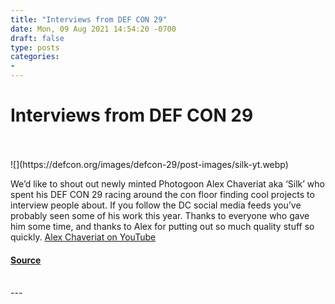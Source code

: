 ```yaml
---
title: "Interviews from DEF CON 29"
date: Mon, 09 Aug 2021 14:54:20 -0700
draft: false
type: posts
categories: 
- 
---
```

# Interviews from DEF CON 29

<br/>

<br/>
![](https://defcon.org/images/defcon-29/post-images/silk-yt.webp)  

We’d like to shout out newly minted Photogoon Alex Chaveriat aka ‘Silk’ who spent his DEF CON 29 racing around the con floor finding cool projects to interview people about. If you follow the DC social media feeds you’ve probably seen some of his work this year. Thanks to everyone who gave him some time, and thanks to Alex for putting out so much quality stuff so quickly. [Alex Chaveriat on YouTube](https://www.youtube.com/channel/UCbHYwhbarpO6vXgbIYmcXnQ)

#### [Source](https://www.youtube.com/channel/UCbHYwhbarpO6vXgbIYmcXnQ)

<br/>
---
